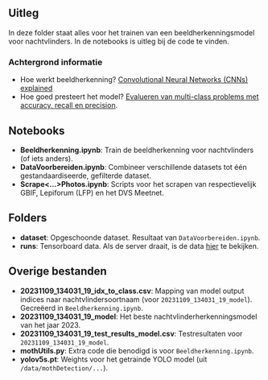 ## Uitleg

In deze folder staat alles voor het trainen van een beeldherkenningsmodel voor nachtvlinders. In de notebooks is uitleg bij de code te vinden.

### Achtergrond informatie

- Hoe werkt beeldherkenning? [Convolutional Neural Networks (CNNs) explained](https://www.youtube.com/watch?v=YRhxdVk_sIs)
- Hoe goed presteert het model? [Evalueren van multi-class problems met accuracy, recall en precision](https://www.evidentlyai.com/classification-metrics/multi-class-metrics).

## Notebooks

- **Beeldherkenning.ipynb**: Train de beeldherkenning voor nachtvlinders (of iets anders).
- **DataVoorbereiden.ipynb**: Combineer verschillende datasets tot één gestandaardiseerde, gefilterde dataset.
- **Scrape<...>Photos.ipynb**: Scripts voor het scrapen van respectievelijk GBIF, Lepiforum (LFP) en het DVS Meetnet.


## Folders

- **dataset**: Opgeschoonde dataset. Resultaat van `DataVoorbereiden.ipynb`.
- **runs**: Tensorboard data. Als de server draait, is de data [hier](http://http://localhost:6006) te bekijken.

## Overige bestanden

- **20231109_134031_19_idx_to_class.csv**: Mapping van model output indices naar nachtvlindersoortnaam (voor `20231109_134031_19_model`). Gecreëerd in `Beeldherkenning.ipynb`.
- **20231109_134031_19_model**: Het beste nachtvlinderherkenningsmodel van het jaar 2023.
- **20231109_134031_19_test_results_model.csv**: Testresultaten voor `20231109_134031_19_model`.
- **mothUtils.py**: Extra code die benodigd is voor `Beeldherkenning.ipynb`.
- **yolov5s.pt**: Weights voor het getrainde YOLO model (uit `/data/mothDetection/...`).
